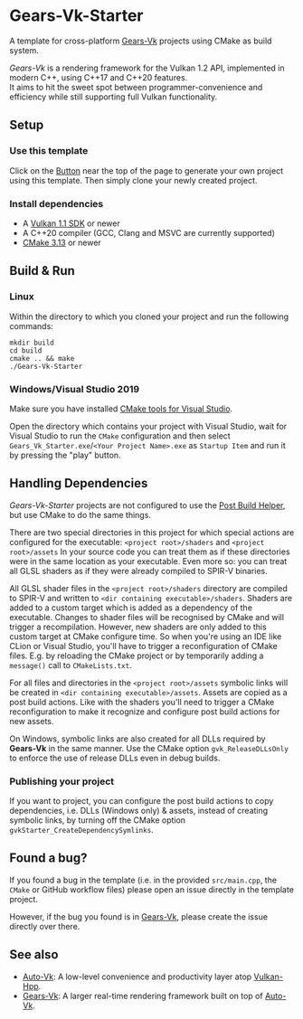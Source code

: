 # Gears-Vk-Starter
A template for cross-platform [Gears-Vk](https://github.com/cg-tuwien/Gears-Vk) projects using CMake as build system.

*Gears-Vk* is a rendering framework for the Vulkan 1.2 API, implemented in modern C++, using C++17 and C++20 features.     
It aims to hit the sweet spot between programmer-convenience and efficiency while still supporting full Vulkan functionality.

## Setup

### Use this template
Click on the [Button](https://github.com/lHerzberger/Gears-Vk-Starter/generate) near the top of the page to generate your own project using this template.
Then simply clone your newly created project.

### Install dependencies
* A [Vulkan 1.1 SDK](https://vulkan.lunarg.com/sdk/home) or newer
* A C++20 compiler (GCC, Clang and MSVC are currently supported)
* [CMake 3.13](https://cmake.org/) or newer

## Build & Run

### Linux
Within the directory to which you cloned your project and run the following commands:
```
mkdir build
cd build
cmake .. && make
./Gears-Vk-Starter
```

### Windows/Visual Studio 2019
Make sure you have installed [CMake tools for Visual Studio](https://docs.microsoft.com/en-us/cpp/build/cmake-projects-in-visual-studio?view=msvc-160#installation).

Open the directory which contains your project with Visual Studio, wait for Visual Studio to run the `CMake` configuration and then select `Gears_Vk_Starter.exe`/`<Your Project Name>.exe` as `Startup Item` and run it by pressing the "play" button.

## Handling Dependencies
*Gears-Vk-Starter* projects are not configured to use the [Post Build Helper](https://github.com/cg-tuwien/Gears-Vk/tree/master/visual_studio#post-build-helper), but use CMake to do the same things.

There are two special directories in this project for which special actions are configured for the executable: `<project root>/shaders` and `<project root>/assets`
In your source code you can treat them as if these directories were in the same location as your executable.
Even more so: you can treat all GLSL shaders as if they were already compiled to SPIR-V binaries.

All GLSL shader files in the `<project root>/shaders` directory are compiled to SPIR-V and written to `<dir containing executable>/shaders`.
Shaders are added to a custom target which is added as a dependency of the executable. Changes to shader files will be recognised by CMake and will trigger a recompilation.
However, new shaders are only added to this custom target at CMake configure time. So when you're using an IDE like CLion or Visual Studio, you'll have to trigger a reconfiguration of CMake files.
E.g. by reloading the CMake project or by temporarily adding a `message()` call to `CMakeLists.txt`.

For all files and directories in the `<project root>/assets` symbolic links will be created in `<dir containing executable>/assets`.
Assets are copied as a post build actions. Like with the shaders you'll need to trigger a CMake reconfiguration to make it recognize and configure post build actions for new assets.

On Windows, symbolic links are also created for all DLLs required by **Gears-Vk** in the same manner.
Use the CMake option `gvk_ReleaseDLLsOnly` to enforce the use of release DLLs even in debug builds.

### Publishing your project
If you want to project, you can configure the post build actions to copy dependencies, i.e. DLLs (Windows only) & assets, instead of creating symbolic links, by turning off the CMake option `gvkStarter_CreateDependencySymlinks`.

## Found a bug?
If you found a bug in the template (i.e. in the provided `src/main.cpp`, the `CMake` or GitHub workflow files) please open an issue directly in the template project.

However, if the bug you found is in [Gears-Vk](https://github.com/cg-tuwien/Gears-Vk), please create the issue directly over there.

## See also
* [Auto-Vk](https://github.com/cg-tuwien/Auto-Vk): A low-level convenience and productivity layer atop [Vulkan-Hpp](https://github.com/KhronosGroup/Vulkan-Hpp).
* [Gears-Vk](https://github.com/cg-tuwien/Gears-Vk): A larger real-time rendering framework built on top of [Auto-Vk](https://github.com/cg-tuwien/Auto-Vk).

